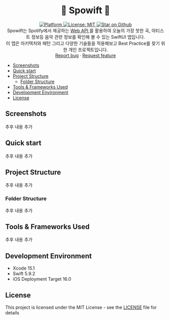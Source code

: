 <h1 align="center">🎵 Spowift 🎵</h1>

<p align="center">
<a href="https://developer.apple.com/xcode/swiftui/">
  <img src="https://img.shields.io/badge/Platform-SwiftUI-orange?logo=swift"
    alt="Platform" />
</a>
<a href="https://github.com/devhaute/Spowift/blob/main/LICENSE">
<img src="https://img.shields.io/github/license/aagarwal1012/animated-text-kit?color=red"
alt="License: MIT" />
</a>
<a href="https://github.com/devhaute/Spowift">
<img src="https://img.shields.io/github/stars/devhaute/Spowift.svg?style=flat&logo=github&colorB=deeppink&label=stars" alt="Star on Github">
</a>

<br>
Spowift는 Spotify에서 제공하는 <a href="https://developer.spotify.com/documentation/web-api"> Web API </a>를 활용하여 오늘의 가장 핫한 곡, 아티스트 정보등 음악 관련 정보를 확인해 볼 수 있는 SwiftUI 앱입니다.
 <br>
 이 앱은 아키텍처와 패턴 그리고 다양한 기술들을 적용해보고 Best Practice를 찾기 위한 개인 프로젝트입니다.
    <br>
    <a href="https://github.com/devhaute/Spowift/issues/new">Report bug</a>
    ·
    <a href="https://github.com/devhaute/Spowift/issues/new">Request feature</a>
<br>
</p>


<!-- TOC -->

* [Screenshots](#screenshots)
* [Quick start](#quick-start)
* [Project Structure](#project-structure)
    * [Folder Structure](#folder-structure)
* [Tools & Frameworks Used](#tools--frameworks-used)
* [Development Environment](#development-environment)
* [License](#license)

<!-- TOC -->

## Screenshots

추후 내용 추가

## Quick start

추후 내용 추가

## Project Structure

추후 내용 추가

### Folder Structure

추후 내용 추가

## Tools & Frameworks Used

추후 내용 추가

## Development Environment

* Xcode 15.1
* Swift 5.9.2
* iOS Deployment Target 16.0

## License

This project is licensed under the MIT License - see the [LICENSE](LICENSE) file for details

